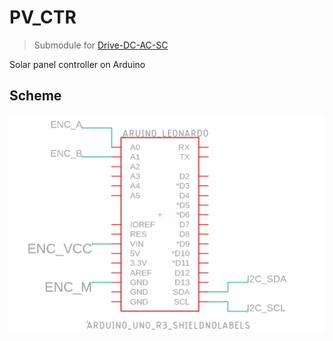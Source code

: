# PV_CTR

> Submodule for [Drive-DC-AC-SC](https://github.com/Damianoo00/Drive-DC-AC-SC)

Solar panel controller on Arduino

## Scheme
![PV_CTR scheme](https://github.com/Damianoo00/Drive-DC-AC-SC/blob/ALL/schemes/PV_CTR_SH.png?raw=true)